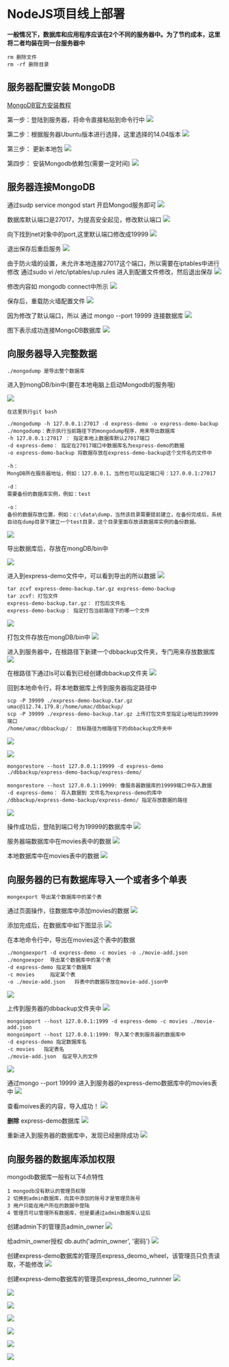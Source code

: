 # NodeJS项目线上部署

**一般情况下，数据库和应用程序应该在2个不同的服务器中。为了节约成本，这里将二者均装在同一台服务器中**

```
rm 删除文件
rm -rf 删除目录
```


## 服务器配置安装 MongoDB

[MongoDB官方安装教程](https://docs.mongodb.com/manual/tutorial/install-mongodb-on-ubuntu/)

第一步：登陆到服务器，将命令直接粘贴到命令行中
![](/aliyunnodejs/imgs/服务器配置安装MongoDB1.jpg)

第二步：根据服务器Ubuntu版本进行选择，这里选择的14.04版本
![](/aliyunnodejs/imgs/服务器配置安装MongoDB2.jpg)

第三步： 更新本地包
![](/aliyunnodejs/imgs/服务器配置安装MongoDB3.jpg)

第四步： 安装Mongodb依赖包(需要一定时间)
![](/aliyunnodejs/imgs/服务器配置安装MongoDB4.jpg)

## 服务器连接MongoDB

通过sudp service mongod start 开启Mongod服务即可
![](/aliyunnodejs/imgs/服务器配置安装MongoDB5.0.jpg)

数据库默认端口是27017，为提高安全起见，修改默认端口
![](/aliyunnodejs/imgs/服务器配置安装MongoDB6.0.jpg)

向下找到net对象中的port,这里默认端口修改成19999
![](/aliyunnodejs/imgs/服务器配置安装MongoDB6.1.jpg)

退出保存后重启服务
![](/aliyunnodejs/imgs/服务器配置安装MongoDB6.2.0.jpg)

由于防火墙的设置，未允许本地连接27017这个端口，所以需要在iptables中进行修改
通过sudo vi /etc/iptables/up.rules 进入到配置文件修改，然后退出保存
![](/aliyunnodejs/imgs/服务器配置安装MongoDB6.2.jpg)

修改内容如 mongodb connect中所示
![](/aliyunnodejs/imgs/服务器配置安装MongoDB6.3.jpg)

保存后，重载防火墙配置文件
![](/aliyunnodejs/imgs/服务器配置安装MongoDB5.1.jpg)

因为修改了默认端口，所以 通过  mongo --port 19999 连接数据库
![](/aliyunnodejs/imgs/服务器配置安装MongoDB6.5.jpg)

图下表示成功连接MongoDB数据库
![](/aliyunnodejs/imgs/服务器配置安装MongoDB6.6.jpg)

## 向服务器导入完整数据

    ./mongodump 是导出整个数据库

进入到mongDB/bin中(要在本地电脑上启动Mongodb的服务哦)

![](/aliyunnodejs/imgs/服务器连接MongoDB1.jpg)

```
在这里执行git bash

./mongodump -h 127.0.0.1:27017 -d express-demo -o express-demo-backup
./mongodump：表示执行当前路径下的mongodump程序，用来导出数据库
-h 127.0.0.1:27017 ： 指定本地上数据库默认27017端口
-d express-demo： 指定在27017端口中数据库名为express-demo的数据
-o express-demo-backup 将数据存放在express-demo-backup这个文件名的文件中

-h：
MongDB所在服务器地址，例如：127.0.0.1，当然也可以指定端口号：127.0.0.1:27017

-d：
需要备份的数据库实例，例如：test

-o：
备份的数据存放位置，例如：c:\data\dump，当然该目录需要提前建立，在备份完成后，系统自动在dump目录下建立一个test目录，这个目录里面存放该数据库实例的备份数据。
```

![](/aliyunnodejs/imgs/服务器连接MongoDB2.jpg)

导出数据库后，存放在mongDB/bin中

![](/aliyunnodejs/imgs/服务器连接MongoDB3.jpg)

进入到express-demo文件中，可以看到导出的所以数据
![](/aliyunnodejs/imgs/服务器连接MongoDB4.jpg)

```
tar zcvf express-demo-backup.tar.gz express-demo-backup
tar zcvf: 打包文件
express-demo-backup.tar.gz： 打包后文件名
express-demo-backup： 指定打包当前路径下的哪一个文件
```
![](/aliyunnodejs/imgs/服务器连接MongoDB5.jpg)

打包文件存放在mongDB/bin中
![](/aliyunnodejs/imgs/服务器连接MongoDB6.jpg)

进入到服务器中，在根路径下新建一个dbbackup文件夹，专门用来存放数据库
![](/aliyunnodejs/imgs/服务器连接MongoDB7.jpg)

在根路径下通过ls可以看到已经创建dbbackup文件夹
![](/aliyunnodejs/imgs/服务器连接MongoDB8.jpg)

回到本地命令行，将本地数据库上传到服务器指定路径中

```
scp -P 39999 ./express-demo-backup.tar.gz umac@112.74.179.8:/home/umac/dbbackup/
scp -P 39999 ./express-demo-backup.tar.gz 上传打包文件至指定ip地址的39999端口
/home/umac/dbbackup/： 目标路径为根路径下的dbbackup文件夹中
```
![](/aliyunnodejs/imgs/服务器连接MongoDB9.jpg)


![](/aliyunnodejs/imgs/服务器连接MongoDB10.jpg)

```
mongorestore --host 127.0.0.1:19999 -d express-demo ./dbbackup/express-demo-backup/express-demo/

mongorestore --host 127.0.0.1:19999: 像服务器数据库的19999端口中存入数据
-d express-demo： 存入数据到 文件名为express-demo的库中
/dbbackup/express-demo-backup/express-demo/ 指定存放数据的路径

```
![](/aliyunnodejs/imgs/服务器连接MongoDB11.jpg)

操作成功后，登陆到端口号为19999的数据库中
![](/aliyunnodejs/imgs/服务器连接MongoDB12.jpg)

服务器端数据库中在movies表中的数据
![](/aliyunnodejs/imgs/服务器连接MongoDB13.jpg)

本地数据库中在movies表中的数据
![](/aliyunnodejs/imgs/服务器连接MongoDB10.jpg)

## 向服务器的已有数据库导入一个或者多个单表

    mongexport 导出某个数据库中的某个表
    
通过页面操作，往数据库中添加movies的数据
![](/aliyunnodejs/imgs/服务器连接MongoDB14.jpg)

添加完成后，在数据库中如下图显示
![](/aliyunnodejs/imgs/服务器连接MongoDB15.jpg)

在本地命令行中，导出在movies这个表中的数据

```
./mongoexport -d express-demo -c movies -o ./movie-add.json
./mongoexpor  导出某个数据库中的某个表
-d express-demo 指定某个数据库
-c movies     指定某个表
-o ./movie-add.json   将表中的数据存放在movie-add.json中

```

![](/aliyunnodejs/imgs/服务器连接MongoDB16.jpg)

上传到服务器的dbbackup文件夹中
![](/aliyunnodejs/imgs/服务器连接MongoDB17.jpg)

```
mongoimport --host 127.0.0.1:1999 -d express-demo -c movies ./movie-add.json
mongoimport --host 127.0.0.1:1999: 导入某个表到服务器的数据库中
-d express-demo 指定数据库名
-c movies   指定表名
./movie-add.json  指定导入的文件
```

![](/aliyunnodejs/imgs/服务器连接MongoDB18.jpg)

通过mongo --port 19999 进入到服务器的express-demo数据库中的movies表中
![](/aliyunnodejs/imgs/服务器连接MongoDB19.jpg)

查看moives表的内容，导入成功！
![](/aliyunnodejs/imgs/服务器连接MongoDB20.jpg)

**删除**  express-demo数据库
![](/aliyunnodejs/imgs/服务器连接MongoDB21.jpg)

重新进入到服务器的数据库中，发现已经删除成功
![](/aliyunnodejs/imgs/服务器连接MongoDB22.jpg)

## 向服务器的数据库添加权限

mongodb数据库一般有以下4点特性

    1 mongodb没有默认的管理员权限
    2 切换到admin数据库，向其中添加的账号才是管理员账号
    3 用户只能在用户所在的数据中登陆
    4 管理员可以管理所有数据库，但是要通过admin数据库认证后

创建admin下的管理员admin_owner
![](/aliyunnodejs/imgs/服务器连接MongoDB23.jpg)

给admin_owner授权  db.auth('admin_owner', '密码')
![](/aliyunnodejs/imgs/服务器连接MongoDB24.jpg)

创建express-demo数据库的管理员express_deomo_wheel，该管理员只负责读取，不能修改
![](/aliyunnodejs/imgs/服务器连接MongoDB25.jpg)

创建express-demo数据库的管理员express_deomo_runnner
![](/aliyunnodejs/imgs/服务器连接MongoDB26.jpg)

![](/aliyunnodejs/imgs/服务器连接MongoDB27.jpg)

![](/aliyunnodejs/imgs/服务器连接MongoDB28.jpg)

![](/aliyunnodejs/imgs/服务器连接MongoDB29.jpg)

![](/aliyunnodejs/imgs/服务器连接MongoDB30.jpg)

![](/aliyunnodejs/imgs/服务器连接MongoDB31.jpg)

![](/aliyunnodejs/imgs/服务器连接MongoDB32.jpg)

